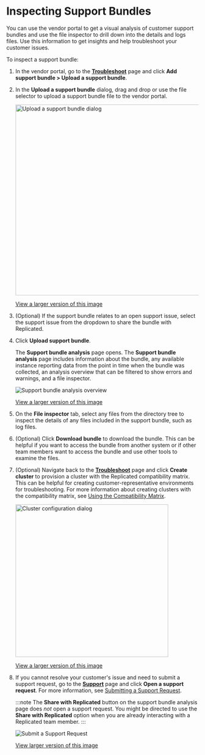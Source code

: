# Inspecting Support Bundles

You can use the vendor portal to get a visual analysis of customer support bundles and use the file inspector to drill down into the details and logs files. Use this information to get insights and help troubleshoot your customer issues.

To inspect a support bundle:

1. In the vendor portal, go to the [**Troubleshoot**](https://vendor.replicated.com/troubleshoot) page and click **Add support bundle > Upload a support bundle**.

1. In the **Upload a support bundle** dialog, drag and drop or use the file selector to upload a support bundle file to the vendor portal.

   <img alt="Upload a support bundle dialog" src="/images/support-bundle-analyze.png" width="500px"/>

   [View a larger version of this image](/images/support-bundle-analyze.png)

1. (Optional) If the support bundle relates to an open support issue, select the support issue from the dropdown to share the bundle with Replicated.

1. Click **Upload support bundle**.

   The **Support bundle analysis** page opens. The **Support bundle analysis** page includes information about the bundle, any available instance reporting data from the point in time when the bundle was collected, an analysis overview that can be filtered to show errors and warnings, and a file inspector.

   ![Support bundle analysis overview](/images/support-bundle-analysis-overview.png)

   [View a larger version of this image](/images/support-bundle-analysis-overview.png)

1. On the **File inspector** tab, select any files from the directory tree to inspect the details of any files included in the support bundle, such as log files.

1. (Optional) Click **Download bundle** to download the bundle. This can be helpful if you want to access the bundle from another system or if other team members want to access the bundle and use other tools to examine the files.

1. (Optional) Navigate back to the [**Troubleshoot**](https://vendor.replicated.com/troubleshoot) page and click **Create cluster** to provision a cluster with the Replicated compatibility matrix. This can be helpful for creating customer-representative environments for troubleshooting. For more information about creating clusters with the compatibility matrix, see [Using the Compatibility Matrix](testing-how-to).

    <img alt="Cluster configuration dialog" src="/images/cmx-cluster-configuration.png" width="400px"/>

    [View a larger version of this image](/images/cmx-cluster-configuration.png)

1. If you cannot resolve your customer's issue and need to submit a support request, go to the [**Support**](https://vendor.replicated.com/) page and click **Open a support request**. For more information, see [Submitting a Support Request](support-submit-request).

   :::note
   The **Share with Replicated** button on the support bundle analysis page does _not_ open a support request. You might be directed to use the **Share with Replicated** option when you are already interacting with a Replicated team member.
   :::

   ![Submit a Support Request](/images/support.png)

   [View larger version of this image](/images/support.png)
